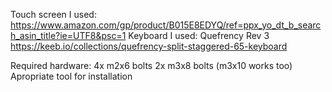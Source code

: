 Touch screen I used: https://www.amazon.com/gp/product/B015E8EDYQ/ref=ppx_yo_dt_b_search_asin_title?ie=UTF8&psc=1
Keyboard I used: Quefrency Rev 3 https://keeb.io/collections/quefrency-split-staggered-65-keyboard

Required hardware:
4x m2x6 bolts
2x m3x8 bolts (m3x10 works too)
Apropriate tool for installation